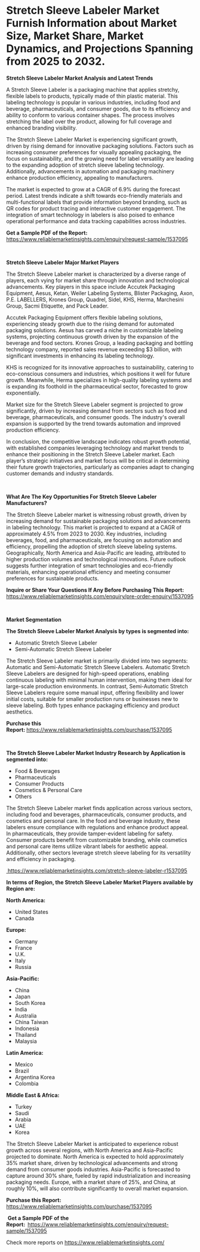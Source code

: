 <p><h1>Stretch Sleeve Labeler Market Furnish Information about Market Size, Market Share, Market Dynamics, and Projections Spanning from 2025 to 2032.</h1></p><p><strong>Stretch Sleeve Labeler Market Analysis and Latest Trends</strong></p>
<p><p>A Stretch Sleeve Labeler is a packaging machine that applies stretchy, flexible labels to products, typically made of thin plastic material. This labeling technology is popular in various industries, including food and beverage, pharmaceuticals, and consumer goods, due to its efficiency and ability to conform to various container shapes. The process involves stretching the label over the product, allowing for full coverage and enhanced branding visibility.</p><p>The Stretch Sleeve Labeler Market is experiencing significant growth, driven by rising demand for innovative packaging solutions. Factors such as increasing consumer preferences for visually appealing packaging, the focus on sustainability, and the growing need for label versatility are leading to the expanding adoption of stretch sleeve labeling technology. Additionally, advancements in automation and packaging machinery enhance production efficiency, appealing to manufacturers.</p><p>The market is expected to grow at a CAGR of 6.9% during the forecast period. Latest trends indicate a shift towards eco-friendly materials and multi-functional labels that provide information beyond branding, such as QR codes for product tracing and interactive customer engagement. The integration of smart technology in labelers is also poised to enhance operational performance and data tracking capabilities across industries.</p></p>
<p><strong>Get a Sample PDF of the Report:&nbsp;</strong> <a href="https://www.reliablemarketinsights.com/enquiry/request-sample/1537095?utm_campaign=1950&utm_medium=2&utm_source=Github&utm_content=ia&utm_term=11042025&utm_id=stretch-sleeve-labeler">https://www.reliablemarketinsights.com/enquiry/request-sample/1537095</a></p>
<p>&nbsp;</p>
<p><strong>Stretch Sleeve Labeler Major Market Players</strong></p>
<p><p>The Stretch Sleeve Labeler market is characterized by a diverse range of players, each vying for market share through innovation and technological advancements. Key players in this space include Accutek Packaging Equipment, Aesus, Ketan, Weiler Labeling Systems, Blister Packaging, Axon, P.E. LABELLERS, Krones Group, Quadrel, Sidel, KHS, Herma, Marchesini Group, Sacmi Etiquette, and Pack Leader.</p><p>Accutek Packaging Equipment offers flexible labeling solutions, experiencing steady growth due to the rising demand for automated packaging solutions. Aesus has carved a niche in customizable labeling systems, projecting continuous growth driven by the expansion of the beverage and food sectors. Krones Group, a leading packaging and bottling technology company, reported sales revenue exceeding $3 billion, with significant investments in enhancing its labeling technology.</p><p>KHS is recognized for its innovative approaches to sustainability, catering to eco-conscious consumers and industries, which positions it well for future growth. Meanwhile, Herma specializes in high-quality labeling systems and is expanding its foothold in the pharmaceutical sector, forecasted to grow exponentially.</p><p>Market size for the Stretch Sleeve Labeler segment is projected to grow significantly, driven by increasing demand from sectors such as food and beverage, pharmaceuticals, and consumer goods. The industry's overall expansion is supported by the trend towards automation and improved production efficiency.</p><p>In conclusion, the competitive landscape indicates robust growth potential, with established companies leveraging technology and market trends to enhance their positioning in the Stretch Sleeve Labeler market. Each player’s strategic initiatives and market focus will be critical in determining their future growth trajectories, particularly as companies adapt to changing customer demands and industry standards.</p></p>
<p>&nbsp;</p>
<p><strong>What Are The Key Opportunities For Stretch Sleeve Labeler Manufacturers?</strong></p>
<p><p>The Stretch Sleeve Labeler market is witnessing robust growth, driven by increasing demand for sustainable packaging solutions and advancements in labeling technology. This market is projected to expand at a CAGR of approximately 4.5% from 2023 to 2030. Key industries, including beverages, food, and pharmaceuticals, are focusing on automation and efficiency, propelling the adoption of stretch sleeve labeling systems. Geographically, North America and Asia-Pacific are leading, attributed to higher production volumes and technological innovations. Future outlook suggests further integration of smart technologies and eco-friendly materials, enhancing operational efficiency and meeting consumer preferences for sustainable products.</p></p>
<p><strong>Inquire or Share Your Questions If Any Before Purchasing This Report:</strong> <a href="https://www.reliablemarketinsights.com/enquiry/pre-order-enquiry/1537095?utm_campaign=1950&utm_medium=2&utm_source=Github&utm_content=ia&utm_term=11042025&utm_id=stretch-sleeve-labeler">https://www.reliablemarketinsights.com/enquiry/pre-order-enquiry/1537095</a></p>
<p>&nbsp;</p>
<p><strong>Market Segmentation</strong></p>
<p><strong>The Stretch Sleeve Labeler Market Analysis by types is segmented into:</strong></p>
<p><ul><li>Automatic Stretch Sleeve Labeler</li><li>Semi-Automatic Stretch Sleeve Labeler</li></ul></p>
<p><p>The Stretch Sleeve Labeler market is primarily divided into two segments: Automatic and Semi-Automatic Stretch Sleeve Labelers. Automatic Stretch Sleeve Labelers are designed for high-speed operations, enabling continuous labeling with minimal human intervention, making them ideal for large-scale production environments. In contrast, Semi-Automatic Stretch Sleeve Labelers require some manual input, offering flexibility and lower initial costs, suitable for smaller production runs or businesses new to sleeve labeling. Both types enhance packaging efficiency and product aesthetics.</p></p>
<p><strong>Purchase this Report:&nbsp;</strong><a href="https://www.reliablemarketinsights.com/purchase/1537095?utm_campaign=1950&utm_medium=2&utm_source=Github&utm_content=ia&utm_term=11042025&utm_id=stretch-sleeve-labeler">https://www.reliablemarketinsights.com/purchase/1537095</a></p>
<p>&nbsp;</p>
<p><strong>The Stretch Sleeve Labeler Market Industry Research by Application is segmented into:</strong></p>
<p><ul><li>Food & Beverages</li><li>Pharmaceuticals</li><li>Consumer Products</li><li>Cosmetics & Personal Care</li><li>Others</li></ul></p>
<p><p>The Stretch Sleeve Labeler market finds application across various sectors, including food and beverages, pharmaceuticals, consumer products, and cosmetics and personal care. In the food and beverage industry, these labelers ensure compliance with regulations and enhance product appeal. In pharmaceuticals, they provide tamper-evident labeling for safety. Consumer products benefit from customizable branding, while cosmetics and personal care items utilize vibrant labels for aesthetic appeal. Additionally, other sectors leverage stretch sleeve labeling for its versatility and efficiency in packaging.</p></p>
<p><a href="https://www.reliablemarketinsights.com/stretch-sleeve-labeler-r1537095?utm_campaign=1950&utm_medium=2&utm_source=Github&utm_content=ia&utm_term=11042025&utm_id=stretch-sleeve-labeler">&nbsp;https://www.reliablemarketinsights.com/stretch-sleeve-labeler-r1537095</a></p>
<p><strong>In terms of Region, the Stretch Sleeve Labeler Market Players available by Region are:</strong></p>
<p>
    <p> <strong> North America: </strong>
        <ul>
            <li>United States</li>
            <li>Canada</li>
        </ul>
        </p> 
    <p> <strong> Europe: </strong>
        <ul>
            <li>Germany</li>
            <li>France</li>
            <li>U.K.</li>
            <li>Italy</li>
            <li>Russia</li>
        </ul>
        </p> 
    <p> <strong> Asia-Pacific: </strong>
        <ul>
            <li>China</li>
            <li>Japan</li>
            <li>South Korea</li>
            <li>India</li>
            <li>Australia</li>
            <li>China Taiwan</li>
            <li>Indonesia</li>
            <li>Thailand</li>
            <li>Malaysia</li>
        </ul>
        </p> 
    <p> <strong> Latin America: </strong>
        <ul>
            <li>Mexico</li>
            <li>Brazil</li>
            <li>Argentina Korea</li>
            <li>Colombia</li>
        </ul>
        </p> 
    <p> <strong> Middle East & Africa: </strong>
        <ul>
            <li>Turkey</li>
            <li>Saudi</li>
            <li>Arabia</li>
            <li>UAE</li>
            <li>Korea</li>
        </ul>
    </p>
    </p>
<p><p>The Stretch Sleeve Labeler Market is anticipated to experience robust growth across several regions, with North America and Asia-Pacific projected to dominate. North America is expected to hold approximately 35% market share, driven by technological advancements and strong demand from consumer goods industries. Asia-Pacific is forecasted to capture around 30% share, fueled by rapid industrialization and increasing packaging needs. Europe, with a market share of 25%, and China, at roughly 10%, will also contribute significantly to overall market expansion.</p></p>
<p><strong>Purchase this Report: </strong><a href="https://www.reliablemarketinsights.com/purchase/1537095?utm_campaign=1950&utm_medium=2&utm_source=Github&utm_content=ia&utm_term=11042025&utm_id=stretch-sleeve-labeler">https://www.reliablemarketinsights.com/purchase/1537095</a></p>
<p>&nbsp;<strong>Get a Sample PDF of the Report:&nbsp;&nbsp;</strong><a href="https://www.reliablemarketinsights.com/enquiry/request-sample/1537095?utm_campaign=1950&utm_medium=2&utm_source=Github&utm_content=ia&utm_term=11042025&utm_id=stretch-sleeve-labeler">https://www.reliablemarketinsights.com/enquiry/request-sample/1537095</a></p>
<p><strong></strong></p>
<p>Check more reports on <a href="https://www.reliablemarketinsights.com/?utm_campaign=1950&utm_medium=2&utm_source=Github&utm_content=ia&utm_term=11042025&utm_id=stretch-sleeve-labeler">https://www.reliablemarketinsights.com/</a></p>